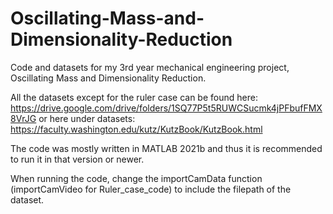 # Oscillating-Mass-and-Dimensionality-Reduction
Code and datasets for my 3rd year mechanical engineering project, Oscillating Mass and Dimensionality Reduction.

All the datasets except for the ruler case can be found here: https://drive.google.com/drive/folders/1SQ77P5t5RUWCSucmk4jPFbufFMX8VrJG 
or here under datasets: https://faculty.washington.edu/kutz/KutzBook/KutzBook.html

The code was mostly written in MATLAB 2021b and thus it is recommended to run it in that version or newer.

When running the code, change the importCamData function (importCamVideo for Ruler_case_code) to include the filepath of the dataset.
